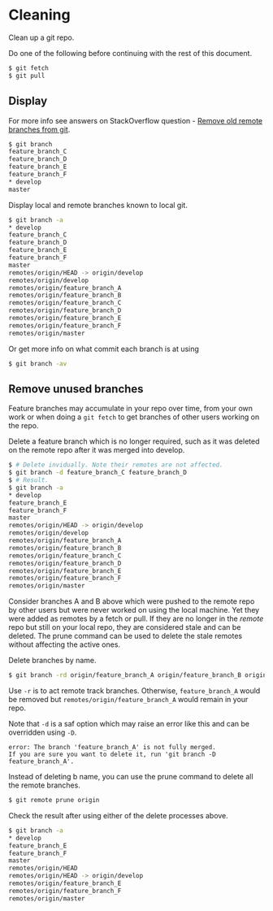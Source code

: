 # Cleaning

Clean up a git repo.

Do one of the following before continuing with the rest of this document.
```bash
$ git fetch
$ git pull
```

## Display

For more info see answers on StackOverflow question - [Remove old remote branches from git](https://stackoverflow.com/questions/17470691/remove-old-remote-branches-from-git).

```bash
$ git branch
feature_branch_C
feature_branch_D
feature_branch_E
feature_branch_F
* develop
master
```

Display local and remote branches known to local git.

```bash
$ git branch -a
* develop
feature_branch_C
feature_branch_D
feature_branch_E
feature_branch_F
master
remotes/origin/HEAD -> origin/develop
remotes/origin/develop
remotes/origin/feature_branch_A
remotes/origin/feature_branch_B
remotes/origin/feature_branch_C
remotes/origin/feature_branch_D
remotes/origin/feature_branch_E
remotes/origin/feature_branch_F
remotes/origin/master
```

Or get more info on what commit each branch is at using

```bash
$ git branch -av
```

## Remove unused branches

Feature branches may accumulate in your repo over time, from your own work or when doing a `git fetch` to get branches of other users working on the repo.

Delete a feature branch which is no longer required, such as it was deleted on the remote repo after it was merged into develop.

```bash
$ # Delete invidually. Note their remotes are not affected.
$ git branch -d feature_branch_C feature_branch_D
$ # Result.
$ git branch -a
* develop
feature_branch_E
feature_branch_F
master
remotes/origin/HEAD -> origin/develop
remotes/origin/develop
remotes/origin/feature_branch_A
remotes/origin/feature_branch_B
remotes/origin/feature_branch_C
remotes/origin/feature_branch_D
remotes/origin/feature_branch_E
remotes/origin/feature_branch_F
remotes/origin/master
```

Consider branches A and B above which were pushed to the remote repo by other users but were never worked on using the local machine. Yet they were added as remotes by a fetch or pull. If they are no longer in the _remote_ repo but still on your local repo, they are considered stale and can be deleted. The prune command can be used to delete the stale remotes without affecting the active ones.

Delete branches by name.
```bash
$ git branch -rd origin/feature_branch_A origin/feature_branch_B origin/feature_branch_C origin/feature_branch_D
```

Use `-r` is to act remote track branches. Otherwise, `feature_branch_A` would be removed but `remotes/origin/feature_branch_A` would remain in your repo.

Note that `-d` is a saf option which may raise an error like this and can be overridden using `-D`.
```
error: The branch 'feature_branch_A' is not fully merged.
If you are sure you want to delete it, run 'git branch -D feature_branch_A'.
```

Instead of deleting b name, you can use the prune command to delete all the remote branches.
```bash
$ git remote prune origin
```

Check the result after using either of the delete processes above.
```bash
$ git branch -a
* develop
feature_branch_E
feature_branch_F
master
remotes/origin/HEAD
remotes/origin/HEAD -> origin/develop
remotes/origin/feature_branch_E
remotes/origin/feature_branch_F
remotes/origin/master
```
